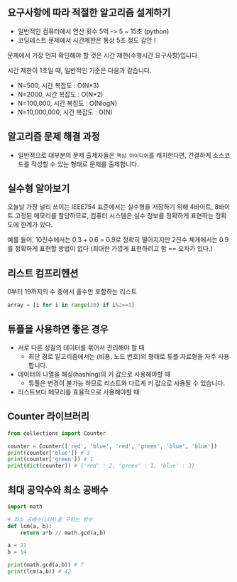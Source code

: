 ## 요구사항에 따라 적절한 알고리즘 설계하기

- 일반적인 컴퓨터에서 연산 횟수 5억 -> 5 ~ 15초 (python)
- 코딩테스트 문제에서 시간제한은 통상 5초 정도 감안 !

문제에서 가장 먼저 확인해야 할 것은 시간 제한(수행시간 요구사항)입니다.

시간 제한이 1초일 때, 일반적인 기준은 다음과 같습니다.
- N=500, 시간 복잡도 : O(N*3)
- N=2000, 시간 복잡도 : O(N*2)
- N=100,000, 시간 복잡도 : O(NlogN)
- N=10,000,000, 시간 복잡도 : O(N)

## 알고리즘 문제 해결 과정

- 일반적으로 대부분의 문제 출제자들은 `핵심 아이디어`를 캐치한다면, 간결하게 소스코드를 작성할 수 있는 형태로 문제를 출제합니다.

## 실수형 알아보기

오늘날 가장 널리 쓰이는 IEEE754 표준에서는 실수형을 저장하기 위해 4바이트, 8바이트 고정된 메모리를 할당하므로, 컴퓨터 시스템은 실수 정보를 정확하게 표현하는 정확도에 한계가 있다.

예를 들어, 10진수에서는 0.3 + 0.6 = 0.9로 정확히 떨어지지만 2진수 쳬게에서는 0.9를 정확하게 표현할 방법이 없다 (최대한 가깝게 표현하려고 함 == 오차가 있다.)

## 리스트 컴프리헨션
0부터 19까지의 수 중에서 홀수만 포함하는 리스트

```python
array = [i for i in range(20) if i%2==1]
```

## 튜플을 사용하면 좋은 경우

- 서로 다른 성질의 데이터를 묶어서 관리해야 할 때
    - 최단 경로 알고리즘에서는 (비용, 노드 번호)의 형태로 튜플 자료형을 자주 사용합니다.
- 데이터의 나열을 해싱(hashing)의 키 값으로 사용해야할 때
    - 튜플은 변경이 불가능 하므로 리스트와 다르게 키 값으로 사용될 수 있습니다.
- 리스트보다 메모리를 효율적으로 사용해야할 때

## Counter 라이브러리

```python
from collections import Counter

counter = Counter(['red', 'blue', 'red', 'green', 'blue', 'blue'])
print(counter['blue']) # 3
print(counter['green']) # 1
print(dict(counter)) # {'red' : 2, 'green' : 1, 'blue' : 3}
```


## 최대 공약수와 최소 공배수
```python
import math

# 최소 공배수(LCM)을 구하는 함수
def lcm(a, b):
    return a*b // math.gcd(a,b)

a = 21
b = 14

print(math.gcd(a,b)) # 7
print(lcm(a,b)) # 42
```

